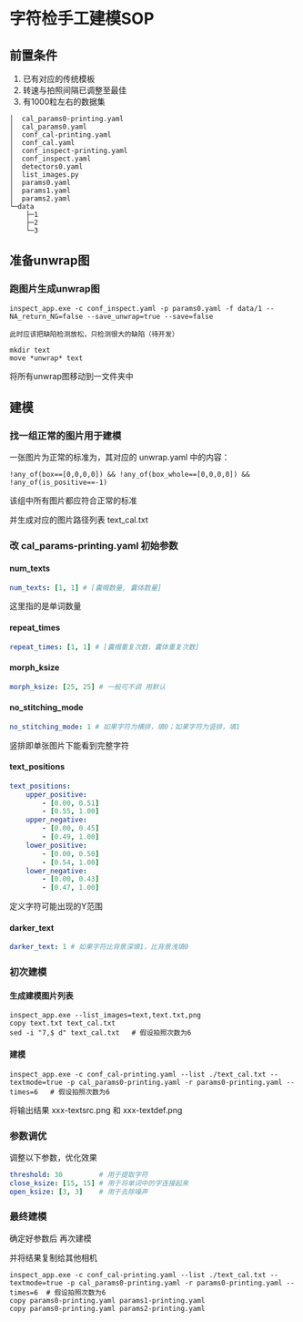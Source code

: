 # 字符检手工建模SOP

## 前置条件

1. 已有对应的传统模板
2. 转速与拍照间隔已调整至最佳
3. 有1000粒左右的数据集

```shell
│  cal_params0-printing.yaml
│  cal_params0.yaml
│  conf_cal-printing.yaml
│  conf_cal.yaml
│  conf_inspect-printing.yaml
│  conf_inspect.yaml
│  detectors0.yaml
│  list_images.py
│  params0.yaml
│  params1.yaml
│  params2.yaml
└─data
    ├─1
    ├─2
    └─3
```

## 准备unwrap图

### 跑图片生成unwrap图

```shell
inspect_app.exe -c conf_inspect.yaml -p params0.yaml -f data/1 --NA_return_NG=false --save_unwrap=true --save=false
```

```{important}
此时应该把缺陷检测放松，只检测很大的缺陷（待开发）
```

```shell
mkdir text
move *unwrap* text
```

将所有unwrap图移动到一文件夹中

## 建模

### 找一组正常的图片用于建模

一张图片为正常的标准为，其对应的 unwrap.yaml 中的内容：

```
!any_of(box==[0,0,0,0]) && !any_of(box_whole==[0,0,0,0]) && !any_of(is_positive==-1)
```

该组中所有图片都应符合正常的标准

并生成对应的图片路径列表 text_cal.txt

### 改 cal_params-printing.yaml 初始参数

#### num_texts

```yaml
num_texts: [1, 1] # [囊帽数量, 囊体数量]
```

这里指的是单词数量

#### repeat_times

```yaml
repeat_times: [1, 1] # [囊帽重复次数，囊体重复次数]
```

#### morph_ksize

```yaml
morph_ksize: [25, 25] # 一般可不调 用默认
```

#### no_stitching_mode

```yaml
no_stitching_mode: 1 # 如果字符为横排，填0；如果字符为竖排，填1
```

竖排即单张图片下能看到完整字符

#### text_positions

```yaml
text_positions:
    upper_positive: 
        - [0.00, 0.51]
        - [0.55, 1.00]
    upper_negative:
        - [0.00, 0.45]
        - [0.49, 1.00]
    lower_positive:
        - [0.00, 0.50]
        - [0.54, 1.00]
    lower_negative:
        - [0.00, 0.43]
        - [0.47, 1.00]
```

定义字符可能出现的Y范围

#### darker_text

```yaml
darker_text: 1 # 如果字符比背景深填1，比背景浅填0
```

### 初次建模

#### 生成建模图片列表

```shell
inspect_app.exe --list_images=text,text.txt,png
copy text.txt text_cal.txt
sed -i "7,$ d" text_cal.txt   # 假设拍照次数为6
```

#### 建模

```shell
inspect_app.exe -c conf_cal-printing.yaml --list ./text_cal.txt --textmode=true -p cal_params0-printing.yaml -r params0-printing.yaml --times=6   # 假设拍照次数为6
```

将输出结果 xxx-textsrc.png 和 xxx-textdef.png

### 参数调优

调整以下参数，优化效果

```yaml
threshold: 30         # 用于提取字符
close_ksize: [15, 15] # 用于将单词中的字连接起来
open_ksize: [3, 3]    # 用于去除噪声
```

### 最终建模

确定好参数后 再次建模 

并将结果复制给其他相机

```shell
inspect_app.exe -c conf_cal-printing.yaml --list ./text_cal.txt --textmode=true -p cal_params0-printing.yaml -r params0-printing.yaml --times=6  # 假设拍照次数为6
copy params0-printing.yaml params1-printing.yaml
copy params0-printing.yaml params2-printing.yaml
```

